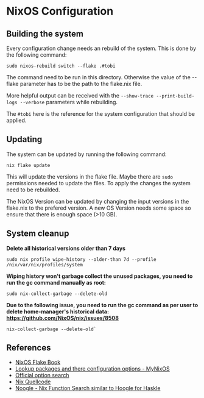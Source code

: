 # NixOS Configuration

## Building the system

Every configuration change needs an rebuild of the system. This is done by the following command:

```
sudo nixos-rebuild switch --flake .#tobi
```

The command need to be run in this directory. Otherwise the value of the --flake parameter has to be the path to the flake.nix file.

More helpful output can be received with the `--show-trace --print-build-logs --verbose` parameters while rebuilding.

The `#tobi` here is the reference for the system configuration that should be applied.

## Updating

The system can be updated by running the following command:

```
nix flake update
```

This will update the versions in the flake file. Maybe there are `sudo` permissions needed to update the files.
To apply the changes the system need to be rebuilded.

The NixOS Version can be updated by changing the input versions in the flake.nix to the prefered version. A new OS Version needs some space so ensure that there is enough space (>10 GB).

## System cleanup

**Delete all historical versions older than 7 days**
```
sudo nix profile wipe-history --older-than 7d --profile /nix/var/nix/profiles/system
```

**Wiping history won't garbage collect the unused packages, you need to run the gc command manually as root:**
```
sudo nix-collect-garbage --delete-old
```

**Due to the following issue, you need to run the gc command as per user to delete home-manager's historical data:
https://github.com/NixOS/nix/issues/8508**
```
nix-collect-garbage --delete-old`
```

## References

- [NixOS Flake Book](https://nixos-and-flakes.thiscute.world/)
- [Lookup packages and there configuration options - MyNixOS](https://mynixos.com/)
- [Official option search](https://search.nixos.org/options)
- [Nix Quellcode](https://github.com/NixOS/nixpkgs/tree/master)
- [Noogle - Nix Function Search similar to Hoogle for Haskle](https://noogle.dev/)

